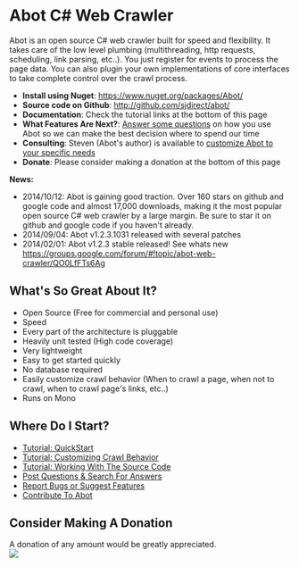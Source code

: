 # Abot C# Web Crawler #

Abot is an open source C# web crawler built for speed and flexibility. It takes care of the low level plumbing (multithreading, http requests, scheduling, link parsing, etc..). You just register for events to process the page data. You can also plugin your own implementations of core interfaces to take complete control over the crawl process.
  * **Install using Nuget**: https://www.nuget.org/packages/Abot/
  * **Source code on Github**: http://github.com/sjdirect/abot/
  * **Documentation**: Check the tutorial links at the bottom of this page
  * **What Features Are Next?**: [Answer some questions](https://www.surveymonkey.com/s/JS5826F) on how you use Abot so we can make the best decision where to spend our time
  * **Consulting**: Steven (Abot's author) is available to [customize Abot to your specific needs](Consulting.md)
  * **Donate**: Please consider making a donation at the bottom of this page


**News:**
  * 2014/10/12: Abot is gaining good traction. Over 160 stars on github and google code and almost 17,000 downloads, making it the most popular open source C# web crawler by a large margin. Be sure to star it on github and google code if you haven't already.
  * 2014/09/04: Abot v1.2.3.1031 released with several patches
  * 2014/02/01: Abot v1.2.3 stable released! See whats new https://groups.google.com/forum/#!topic/abot-web-crawler/QO0LfFTs6Ag

## What's So Great About It? ##
  * Open Source (Free for commercial and personal use)
  * Speed
  * Every part of the architecture is pluggable
  * Heavily unit tested (High code coverage)
  * Very lightweight
  * Easy to get started quickly
  * No database required
  * Easily customize crawl behavior (When to crawl a page, when not to crawl, when to crawl page's links, etc..)
  * Runs on Mono

## Where Do I Start? ##
  * [Tutorial: QuickStart](v1d2QuickStart.md)
  * [Tutorial: Customizing Crawl Behavior](v1d2CustomizingCrawlBehavior.md)
  * [Tutorial: Working With The Source Code](v1d2SourceCode.md)
  * [Post Questions & Search For Answers](https://groups.google.com/d/forum/abot-web-crawler)
  * [Report Bugs or Suggest Features](https://github.com/sjdirect/abot/issues)
  * [Contribute To Abot](Contribute.md)

## Consider Making A Donation ##
A donation of any amount would be greatly appreciated. <br />
[![](https://www.paypalobjects.com/en_US/i/btn/btn_donateCC_LG.gif)](https://www.paypal.com/cgi-bin/webscr?cmd=_s-xclick&hosted_button_id=G6ZY6BZNBFVQJ)